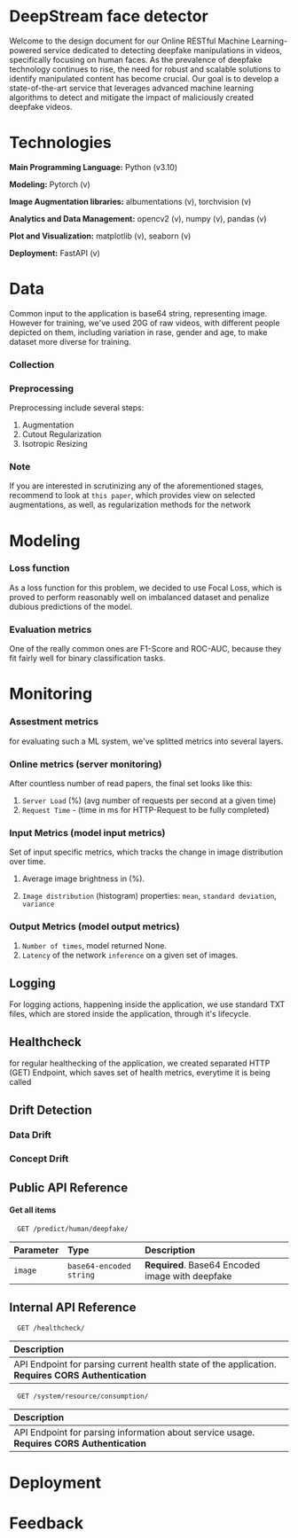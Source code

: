 
# DeepStream face detector

Welcome to the design document for our Online RESTful Machine Learning-powered service dedicated to detecting deepfake manipulations in videos, specifically focusing on human faces. As the prevalence of deepfake technology continues to rise, the need for robust and scalable solutions to identify manipulated content has become crucial. Our goal is to develop a state-of-the-art service that leverages advanced machine learning algorithms to detect and mitigate the impact of maliciously created deepfake videos.

# Technologies

**Main Programming Language:** Python (v3.10)

**Modeling:** Pytorch (v)

**Image Augmentation libraries:** albumentations (v), torchvision (v)

**Analytics and Data Management:** opencv2 (v), numpy (v), pandas (v)

**Plot and Visualization:** matplotlib (v), seaborn (v)

**Deployment:** FastAPI (v)

# Data

Common input to the application is base64 string, representing image. However for training, we've used 20G of raw videos, with different people depicted on them, including variation in rase, gender and age, to make dataset more diverse for training.


### Collection

### Preprocessing

Preprocessing include several steps:

1. Augmentation
2. Cutout Regularization
3. Isotropic Resizing

### Note
If you are interested in scrutinizing any of the aforementioned stages, recommend to look at `this paper`, which provides view on selected augmentations, as well, as regularization methods for the network

# Modeling

### Loss function

As a loss function for this problem, we decided to use 
Focal Loss, which is proved to perform reasonably well on 
imbalanced dataset and penalize dubious predictions of the model.

### Evaluation metrics

One of the really common ones are F1-Score and ROC-AUC, because
they fit fairly well for binary classification tasks.
# Monitoring

### Assestment metrics

for evaluating such a ML system, we've splitted metrics into several layers.

### Online metrics (server monitoring)
After countless number of read papers, the final set looks like this: 
1. `Server Load` (%) (avg number of requests per second at a given time)
2. `Request Time` - (time in ms for HTTP-Request to be fully completed)

### Input Metrics (model input metrics)
Set of input specific metrics, which tracks the change 
in image distribution over time. 

1. Average image brightness in (%).

2. `Image distribution` (histogram) properties: 
    `mean`, `standard deviation`, `variance`

### Output Metrics (model output metrics)

1. `Number of times`, model returned None.
2. `Latency` of the network `inference` on a given set of images.

## Logging

For logging actions, happening inside the application, 
we use standard TXT files, which are stored inside the application, through it's lifecycle.

## Healthcheck
for regular healthecking of the application, we created 
separated HTTP (GET) Endpoint, which saves set of health metrics, everytime it is being called

## Drift Detection 

### Data Drift

### Concept Drift


## Public API Reference

#### Get all items

```http
  GET /predict/human/deepfake/
```

| Parameter | Type     | Description                |
| :-------- | :------- | :------------------------- |
| `image` | `base64-encoded string` | **Required**. Base64 Encoded image with deepfake|

## Internal API Reference


```http
  GET /healthcheck/
```

| Description|
| :-------- |
| API Endpoint for parsing current health state of the application. **Requires CORS Authentication** |


```http
  GET /system/resource/consumption/
```

| Description                |
| :------------------------- |
| API Endpoint for parsing information about service usage. **Requires CORS Authentication**|
# Deployment


# Feedback